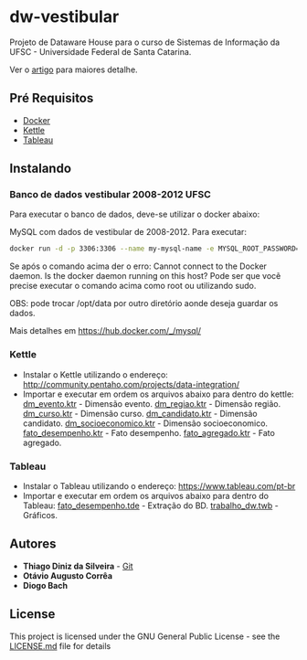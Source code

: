 # dw-vestibular

Projeto de Dataware House para o curso de Sistemas de Informação da UFSC - Universidade Federal de Santa Catarina.

Ver o [artigo](Artigo_Otavio_Thiago_Diogo.pdf) para maiores detalhe.

## Pré Requisitos

* [Docker](https://www.docker.com/)
* [Kettle](http://community.pentaho.com/projects/data-integration/)
* [Tableau](https://www.tableau.com/pt-br)

## Instalando

### Banco de dados vestibular 2008-2012 UFSC
Para executar o banco de dados, deve-se utilizar o docker abaixo:

MySQL com dados de vestibular de 2008-2012.
Para executar:

```sh
docker run -d -p 3306:3306 --name my-mysql-name -e MYSQL_ROOT_PASSWORD=root -v /opt/data:/var/lib/mysql thiagods/vestibular2008-2012
```
Se após o comando acima der o erro: Cannot connect to the Docker daemon. Is the docker daemon running on this host?
Pode ser que vocẽ precise executar o comando acima como root ou utilizando sudo.

OBS: pode trocar /opt/data por outro diretório aonde deseja guardar os dados.

Mais detalhes em https://hub.docker.com/_/mysql/

### Kettle

* Instalar o Kettle utilizando o endereço: http://community.pentaho.com/projects/data-integration/
* Importar e executar em ordem os arquivos abaixo para dentro do kettle:
[dm_evento.ktr](https://github.com/thiagodsti/dw-vestibular/blob/master/Data%20Integration/dm_evento.ktr) - Dimensão evento.
[dm_regiao.ktr](https://github.com/thiagodsti/dw-vestibular/blob/master/Data%20Integration/dm_regiao.ktr) - Dimensão região.
[dm_curso.ktr](https://github.com/thiagodsti/dw-vestibular/blob/master/Data%20Integration/dm_curso.ktr) - Dimensão  curso.
[dm_candidato.ktr](https://github.com/thiagodsti/dw-vestibular/blob/master/Data%20Integration/dm_candidato.ktr) - Dimensão candidato.
[dm_socioeconomico.ktr](https://github.com/thiagodsti/dw-vestibular/blob/master/Data%20Integration/dm_socioeconomico.ktr) - Dimensão socioeconomico.
[fato_desempenho.ktr](https://github.com/thiagodsti/dw-vestibular/blob/master/Data%20Integration/fato_desempenho.ktr) - Fato desempenho.
[fato_agregado.ktr](https://github.com/thiagodsti/dw-vestibular/blob/master/Data%20Integration/fato_agregado.ktr) - Fato agregado.

### Tableau

* Instalar o Tableau utilizando o endereço: https://www.tableau.com/pt-br
* Importar e executar em ordem os arquivos abaixo para dentro do Tableau:
[fato_desempenho.tde](https://github.com/thiagodsti/dw-vestibular/blob/master/Tableau/fato_desempenho.tde) - Extração do BD.
[trabalho_dw.twb](https://github.com/thiagodsti/dw-vestibular/blob/master/Tableau/trabalho_dw.twb) - Gráficos.

## Autores

* **Thiago Diniz da Silveira** - [Git](https://github.com/thiagodsti)
* **Otávio Augusto Corrêa**
* **Diogo Bach**

## License

This project is licensed under the GNU General Public License - see the [LICENSE.md](LICENSE.md) file for details
